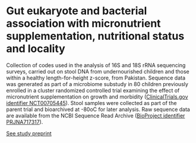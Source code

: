 # Gut eukaryote and bacterial association with micronutrient supplementation, nutritional status and locality

Collection of codes used in the analysis of 16S and 18S rRNA sequencing surveys, carried out on stool DNA from undernourished children and those within a healthy length-for-height z-score, from Pakistan. Sequence data was generated as part of a microbiome substudy in 80 children previously enrolled in a cluster randomized controlled trial examining the effect of micronutrient supplementation on growth and morbidity ([ClinicalTrials.gov identifier NCT00705445](https://clinicaltrials.gov/ct2/show/NCT00705445)). Stool samples were collected as part of the parent trial and bioarchived at -80oC for later analysis. Raw sequence data are available from the NCBI Sequence Read Archive ([BioProject identifier PRJNA717317](https://www.ncbi.nlm.nih.gov/bioproject/?term=PRJNA717317)).

[See study preprint](https://doi.org/10.1101/2021.07.06.451346)  
